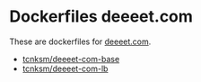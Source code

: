 Dockerfiles deeeet.com
====

These are dockerfiles for [deeeet.com](http://deeeet.com/).

- [tcnksm/deeeet-com-base](https://github.com/tcnksm/deeeet.com/tree/master/dockerfiles/base)
- [tcnksm/deeeet-com-lb](https://github.com/tcnksm/deeeet.com/tree/master/dockerfiles/lb)
